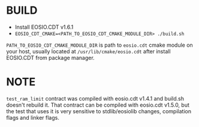 # BUILD
 - Install EOSIO.CDT v1.6.1
 - ```EOSIO_CDT_CMAKE=<PATH_TO_EOSIO_CDT_CMAKE_MODULE_DIR> ./build.sh```

`PATH_TO_EOSIO_CDT_CMAKE_MODULE_DIR` is path to `eosio.cdt` cmake module on your host, usually located at `/usr/lib/cmake/eosio.cdt` after install EOSIO.CDT from package manager.


# NOTE
`test_ram_limit` contract was compiled with eosio.cdt v1.4.1 and build.sh doesn't rebuild it.
That contract can be compiled with eosio.cdt v1.5.0, but the test that uses it is very sensitive to stdlib/eosiolib changes, compilation flags and linker flags.
